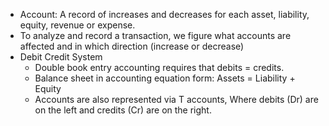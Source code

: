 * Account: A record of increases and decreases for each asset, liability, equity, revenue or expense.
* To analyze and record a transaction, we figure what accounts are affected and in which direction (increase or decrease)
* Debit Credit System
  * Double book entry accounting requires that debits = credits.
  * Balance sheet in accounting equation form: Assets = Liability + Equity
  * Accounts are also represented via T accounts, Where debits (Dr) are on the left and credits (Cr) are on the right.


